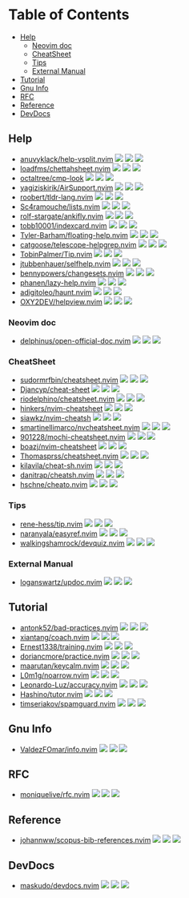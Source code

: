 # Table of Contents

<!-- toc -->

- [Help](#help)
  * [Neovim doc](#neovim-doc)
  * [CheatSheet](#cheatsheet)
  * [Tips](#tips)
  * [External Manual](#external-manual)
- [Tutorial](#tutorial)
- [Gnu Info](#gnu-info)
- [RFC](#rfc)
- [Reference](#reference)
- [DevDocs](#devdocs)

<!-- tocstop -->

## Help

- [anuvyklack/help-vsplit.nvim](https://github.com/anuvyklack/help-vsplit.nvim) ![](https://img.shields.io/github/stars/anuvyklack/help-vsplit.nvim) ![](https://img.shields.io/github/last-commit/anuvyklack/help-vsplit.nvim) ![](https://img.shields.io/github/commit-activity/y/anuvyklack/help-vsplit.nvim)
- [loadfms/chettahsheet.nvim](https://github.com/loadfms/chettahsheet.nvim) ![](https://img.shields.io/github/stars/loadfms/chettahsheet.nvim) ![](https://img.shields.io/github/last-commit/loadfms/chettahsheet.nvim) ![](https://img.shields.io/github/commit-activity/y/loadfms/chettahsheet.nvim)
- [octaltree/cmp-look](https://github.com/octaltree/cmp-look) ![](https://img.shields.io/github/stars/octaltree/cmp-look) ![](https://img.shields.io/github/last-commit/octaltree/cmp-look) ![](https://img.shields.io/github/commit-activity/y/octaltree/cmp-look)
- [yagiziskirik/AirSupport.nvim](https://github.com/yagiziskirik/AirSupport.nvim) ![](https://img.shields.io/github/stars/yagiziskirik/AirSupport.nvim) ![](https://img.shields.io/github/last-commit/yagiziskirik/AirSupport.nvim) ![](https://img.shields.io/github/commit-activity/y/yagiziskirik/AirSupport.nvim)
- [roobert/tldr-lang.nvim](https://github.com/roobert/tldr-lang.nvim) ![](https://img.shields.io/github/stars/roobert/tldr-lang.nvim) ![](https://img.shields.io/github/last-commit/roobert/tldr-lang.nvim) ![](https://img.shields.io/github/commit-activity/y/roobert/tldr-lang.nvim)
- [Sc4ramouche/lists.nvim](https://github.com/Sc4ramouche/lists.nvim) ![](https://img.shields.io/github/stars/Sc4ramouche/lists.nvim) ![](https://img.shields.io/github/last-commit/Sc4ramouche/lists.nvim) ![](https://img.shields.io/github/commit-activity/y/Sc4ramouche/lists.nvim)
- [rolf-stargate/ankifly.nvim](https://github.com/rolf-stargate/ankifly.nvim) ![](https://img.shields.io/github/stars/rolf-stargate/ankifly.nvim) ![](https://img.shields.io/github/last-commit/rolf-stargate/ankifly.nvim) ![](https://img.shields.io/github/commit-activity/y/rolf-stargate/ankifly.nvim)
- [tobb10001/indexcard.nvim](https://github.com/tobb10001/indexcard.nvim) ![](https://img.shields.io/github/stars/tobb10001/indexcard.nvim) ![](https://img.shields.io/github/last-commit/tobb10001/indexcard.nvim) ![](https://img.shields.io/github/commit-activity/y/tobb10001/indexcard.nvim)
- [Tyler-Barham/floating-help.nvim](https://github.com/Tyler-Barham/floating-help.nvim) ![](https://img.shields.io/github/stars/Tyler-Barham/floating-help.nvim) ![](https://img.shields.io/github/last-commit/Tyler-Barham/floating-help.nvim) ![](https://img.shields.io/github/commit-activity/y/Tyler-Barham/floating-help.nvim)
- [catgoose/telescope-helpgrep.nvim](https://github.com/catgoose/telescope-helpgrep.nvim) ![](https://img.shields.io/github/stars/catgoose/telescope-helpgrep.nvim) ![](https://img.shields.io/github/last-commit/catgoose/telescope-helpgrep.nvim) ![](https://img.shields.io/github/commit-activity/y/catgoose/telescope-helpgrep.nvim)
- [TobinPalmer/Tip.nvim](https://github.com/TobinPalmer/Tip.nvim) ![](https://img.shields.io/github/stars/TobinPalmer/Tip.nvim) ![](https://img.shields.io/github/last-commit/TobinPalmer/Tip.nvim) ![](https://img.shields.io/github/commit-activity/y/TobinPalmer/Tip.nvim)
- [jtubbenhauer/selfhelp.nvim](https://github.com/jtubbenhauer/selfhelp.nvim) ![](https://img.shields.io/github/stars/jtubbenhauer/selfhelp.nvim) ![](https://img.shields.io/github/last-commit/jtubbenhauer/selfhelp.nvim) ![](https://img.shields.io/github/commit-activity/y/jtubbenhauer/selfhelp.nvim)
- [bennypowers/changesets.nvim](https://github.com/bennypowers/changesets.nvim) ![](https://img.shields.io/github/stars/bennypowers/changesets.nvim) ![](https://img.shields.io/github/last-commit/bennypowers/changesets.nvim) ![](https://img.shields.io/github/commit-activity/y/bennypowers/changesets.nvim)
- [phanen/lazy-help.nvim](https://github.com/phanen/lazy-help.nvim) ![](https://img.shields.io/github/stars/phanen/lazy-help.nvim) ![](https://img.shields.io/github/last-commit/phanen/lazy-help.nvim) ![](https://img.shields.io/github/commit-activity/y/phanen/lazy-help.nvim)
- [adigitoleo/haunt.nvim](https://github.com/adigitoleo/haunt.nvim) ![](https://img.shields.io/github/stars/adigitoleo/haunt.nvim) ![](https://img.shields.io/github/last-commit/adigitoleo/haunt.nvim) ![](https://img.shields.io/github/commit-activity/y/adigitoleo/haunt.nvim)
- [OXY2DEV/helpview.nvim](https://github.com/OXY2DEV/helpview.nvim) ![](https://img.shields.io/github/stars/OXY2DEV/helpview.nvim) ![](https://img.shields.io/github/last-commit/OXY2DEV/helpview.nvim) ![](https://img.shields.io/github/commit-activity/y/OXY2DEV/helpview.nvim)

### Neovim doc

- [delphinus/open-official-doc.nvim](https://github.com/delphinus/open-official-doc.nvim) ![](https://img.shields.io/github/stars/delphinus/open-official-doc.nvim) ![](https://img.shields.io/github/last-commit/delphinus/open-official-doc.nvim) ![](https://img.shields.io/github/commit-activity/y/delphinus/open-official-doc.nvim)

### CheatSheet

- [sudormrfbin/cheatsheet.nvim](https://github.com/sudormrfbin/cheatsheet.nvim) ![](https://img.shields.io/github/stars/sudormrfbin/cheatsheet.nvim) ![](https://img.shields.io/github/last-commit/sudormrfbin/cheatsheet.nvim) ![](https://img.shields.io/github/commit-activity/y/sudormrfbin/cheatsheet.nvim)
- [Djancyp/cheat-sheet](https://github.com/Djancyp/cheat-sheet) ![](https://img.shields.io/github/stars/Djancyp/cheat-sheet) ![](https://img.shields.io/github/last-commit/Djancyp/cheat-sheet) ![](https://img.shields.io/github/commit-activity/y/Djancyp/cheat-sheet)
- [riodelphino/cheatsheet.nvim](https://github.com/riodelphino/cheatsheet.nvim) ![](https://img.shields.io/github/stars/riodelphino/cheatsheet.nvim) ![](https://img.shields.io/github/last-commit/riodelphino/cheatsheet.nvim) ![](https://img.shields.io/github/commit-activity/y/riodelphino/cheatsheet.nvim)
- [hinkers/nvim-cheatsheet](https://github.com/hinkers/nvim-cheatsheet) ![](https://img.shields.io/github/stars/hinkers/nvim-cheatsheet) ![](https://img.shields.io/github/last-commit/hinkers/nvim-cheatsheet) ![](https://img.shields.io/github/commit-activity/y/hinkers/nvim-cheatsheet)
- [siawkz/nvim-cheatsh](https://github.com/siawkz/nvim-cheatsh) ![](https://img.shields.io/github/stars/siawkz/nvim-cheatsh) ![](https://img.shields.io/github/last-commit/siawkz/nvim-cheatsh) ![](https://img.shields.io/github/commit-activity/y/siawkz/nvim-cheatsh)
- [smartinellimarco/nvcheatsheet.nvim](https://github.com/smartinellimarco/nvcheatsheet.nvim) ![](https://img.shields.io/github/stars/smartinellimarco/nvcheatsheet.nvim) ![](https://img.shields.io/github/last-commit/smartinellimarco/nvcheatsheet.nvim) ![](https://img.shields.io/github/commit-activity/y/smartinellimarco/nvcheatsheet.nvim)
- [901228/mochi-cheatsheet.nvim](https://github.com/901228/mochi-cheatsheet.nvim) ![](https://img.shields.io/github/stars/901228/mochi-cheatsheet.nvim) ![](https://img.shields.io/github/last-commit/901228/mochi-cheatsheet.nvim) ![](https://img.shields.io/github/commit-activity/y/901228/mochi-cheatsheet.nvim)
- [boazj/nvim-cheatsheet](https://github.com/boazj/nvim-cheatsheet) ![](https://img.shields.io/github/stars/boazj/nvim-cheatsheet) ![](https://img.shields.io/github/last-commit/boazj/nvim-cheatsheet) ![](https://img.shields.io/github/commit-activity/y/boazj/nvim-cheatsheet)
- [Thomasprss/cheatsheet.nvim](https://github.com/Thomasprss/cheatsheet.nvim) ![](https://img.shields.io/github/stars/Thomasprss/cheatsheet.nvim) ![](https://img.shields.io/github/last-commit/Thomasprss/cheatsheet.nvim) ![](https://img.shields.io/github/commit-activity/y/Thomasprss/cheatsheet.nvim)
- [kilavila/cheat-sh.nvim](https://github.com/kilavila/cheat-sh.nvim) ![](https://img.shields.io/github/stars/kilavila/cheat-sh.nvim) ![](https://img.shields.io/github/last-commit/kilavila/cheat-sh.nvim) ![](https://img.shields.io/github/commit-activity/y/kilavila/cheat-sh.nvim)
- [danitrap/cheatsh.nvim](https://github.com/danitrap/cheatsh.nvim) ![](https://img.shields.io/github/stars/danitrap/cheatsh.nvim) ![](https://img.shields.io/github/last-commit/danitrap/cheatsh.nvim) ![](https://img.shields.io/github/commit-activity/y/danitrap/cheatsh.nvim)
- [hschne/cheato.nvim](https://github.com/hschne/cheato.nvim) ![](https://img.shields.io/github/stars/hschne/cheato.nvim) ![](https://img.shields.io/github/last-commit/hschne/cheato.nvim) ![](https://img.shields.io/github/commit-activity/y/hschne/cheato.nvim)

### Tips

- [rene-hess/tip.nvim](https://github.com/rene-hess/tip.nvim) ![](https://img.shields.io/github/stars/rene-hess/tip.nvim) ![](https://img.shields.io/github/last-commit/rene-hess/tip.nvim) ![](https://img.shields.io/github/commit-activity/y/rene-hess/tip.nvim)
- [naranyala/easyref.nvim](https://github.com/naranyala/easyref.nvim) ![](https://img.shields.io/github/stars/naranyala/easyref.nvim) ![](https://img.shields.io/github/last-commit/naranyala/easyref.nvim) ![](https://img.shields.io/github/commit-activity/y/naranyala/easyref.nvim)
- [walkingshamrock/devquiz.nvim](https://github.com/walkingshamrock/devquiz.nvim) ![](https://img.shields.io/github/stars/walkingshamrock/devquiz.nvim) ![](https://img.shields.io/github/last-commit/walkingshamrock/devquiz.nvim) ![](https://img.shields.io/github/commit-activity/y/walkingshamrock/devquiz.nvim)

### External Manual

- [loganswartz/updoc.nvim](https://github.com/loganswartz/updoc.nvim) ![](https://img.shields.io/github/stars/loganswartz/updoc.nvim) ![](https://img.shields.io/github/last-commit/loganswartz/updoc.nvim) ![](https://img.shields.io/github/commit-activity/y/loganswartz/updoc.nvim)

## Tutorial

- [antonk52/bad-practices.nvim](https://github.com/antonk52/bad-practices.nvim) ![](https://img.shields.io/github/stars/antonk52/bad-practices.nvim) ![](https://img.shields.io/github/last-commit/antonk52/bad-practices.nvim) ![](https://img.shields.io/github/commit-activity/y/antonk52/bad-practices.nvim)
- [xiantang/coach.nvim](https://github.com/xiantang/coach.nvim) ![](https://img.shields.io/github/stars/xiantang/coach.nvim) ![](https://img.shields.io/github/last-commit/xiantang/coach.nvim) ![](https://img.shields.io/github/commit-activity/y/xiantang/coach.nvim)
- [Ernest1338/training.nvim](https://github.com/Ernest1338/training.nvim) ![](https://img.shields.io/github/stars/Ernest1338/training.nvim) ![](https://img.shields.io/github/last-commit/Ernest1338/training.nvim) ![](https://img.shields.io/github/commit-activity/y/Ernest1338/training.nvim)
- [doriancmore/practice.nvim](https://github.com/doriancmore/practice.nvim) ![](https://img.shields.io/github/stars/doriancmore/practice.nvim) ![](https://img.shields.io/github/last-commit/doriancmore/practice.nvim) ![](https://img.shields.io/github/commit-activity/y/doriancmore/practice.nvim)
- [maarutan/keycalm.nvim](https://github.com/maarutan/keycalm.nvim) ![](https://img.shields.io/github/stars/maarutan/keycalm.nvim) ![](https://img.shields.io/github/last-commit/maarutan/keycalm.nvim) ![](https://img.shields.io/github/commit-activity/y/maarutan/keycalm.nvim)
- [L0m1g/noarrow.nvim](https://github.com/L0m1g/noarrow.nvim) ![](https://img.shields.io/github/stars/L0m1g/noarrow.nvim) ![](https://img.shields.io/github/last-commit/L0m1g/noarrow.nvim) ![](https://img.shields.io/github/commit-activity/y/L0m1g/noarrow.nvim)
- [Leonardo-Luz/accuracy.nvim](https://github.com/Leonardo-Luz/accuracy.nvim) ![](https://img.shields.io/github/stars/Leonardo-Luz/accuracy.nvim) ![](https://img.shields.io/github/last-commit/Leonardo-Luz/accuracy.nvim) ![](https://img.shields.io/github/commit-activity/y/Leonardo-Luz/accuracy.nvim)
- [Hashino/tutor.nvim](https://github.com/Hashino/tutor.nvim) ![](https://img.shields.io/github/stars/Hashino/tutor.nvim) ![](https://img.shields.io/github/last-commit/Hashino/tutor.nvim) ![](https://img.shields.io/github/commit-activity/y/Hashino/tutor.nvim)
- [timseriakov/spamguard.nvim](https://github.com/timseriakov/spamguard.nvim) ![](https://img.shields.io/github/stars/timseriakov/spamguard.nvim) ![](https://img.shields.io/github/last-commit/timseriakov/spamguard.nvim) ![](https://img.shields.io/github/commit-activity/y/timseriakov/spamguard.nvim)

## Gnu Info

- [ValdezFOmar/info.nvim](https://github.com/ValdezFOmar/info.nvim) ![](https://img.shields.io/github/stars/ValdezFOmar/info.nvim) ![](https://img.shields.io/github/last-commit/ValdezFOmar/info.nvim) ![](https://img.shields.io/github/commit-activity/y/ValdezFOmar/info.nvim)

## RFC

- [moniquelive/rfc.nvim](https://github.com/moniquelive/rfc.nvim) ![](https://img.shields.io/github/stars/moniquelive/rfc.nvim) ![](https://img.shields.io/github/last-commit/moniquelive/rfc.nvim) ![](https://img.shields.io/github/commit-activity/y/moniquelive/rfc.nvim)

## Reference

- [johannww/scopus-bib-references.nvim](https://github.com/johannww/scopus-bib-references.nvim) ![](https://img.shields.io/github/stars/johannww/scopus-bib-references.nvim) ![](https://img.shields.io/github/last-commit/johannww/scopus-bib-references.nvim) ![](https://img.shields.io/github/commit-activity/y/johannww/scopus-bib-references.nvim)

## DevDocs

- [maskudo/devdocs.nvim](https://github.com/maskudo/devdocs.nvim) ![](https://img.shields.io/github/stars/maskudo/devdocs.nvim) ![](https://img.shields.io/github/last-commit/maskudo/devdocs.nvim) ![](https://img.shields.io/github/commit-activity/y/maskudo/devdocs.nvim)
